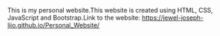 This is my personal website.This website is created using HTML, CSS, JavaScript and Bootstrap.Link to the website: https://jewel-joseph-lijo.github.io/Personal_Website/
